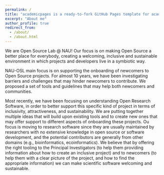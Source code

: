 ```yaml
---
permalink: /
title: "academicpages is a ready-to-fork GitHub Pages template for academic personal websites"
excerpt: "About me"
author_profile: true
redirect_from: 
  - /about/
  - /about.html
---
```


We are Open Source Lab @ NAU! Our focus is on making Open Source a better place for everybody, creating a welcoming, inclusive and sustainable environment in which projects and developers live in a symbiotic way.

NAU-OSL main focus is on supporting the onboarding of newcomers to Open Source projects. For almost 10 years, we have been investigating barriers and challenges that may hinder newcomers to contribute. We proposed a set of tools and guidelines that may help both newcomers and communities.

Most recently, we have been focusing on understanding Open Research Software, in order to better support this specific kind of project in terms of inclusivity, attractiveness, and sustainability. We are putting together multiple ideas that will build upon existing tools and to create new ones that may offer support to different aspects of onboarding these projects. Ou focus is moving to research software since they are usually maintained by researchers with no extensive knowledge in open source or software development, and the potential contributors are generally from other domains (e.g., bioinformatics, ecoinformatics).
We believe that by offering the right tooling to the Principal Investigators (to help them providing information about how to create an inclusive project) and to newcomers (to help them with a clear picture of the project, and how to find the appropriate information) we can make scientific software welcoming and sustainable.

